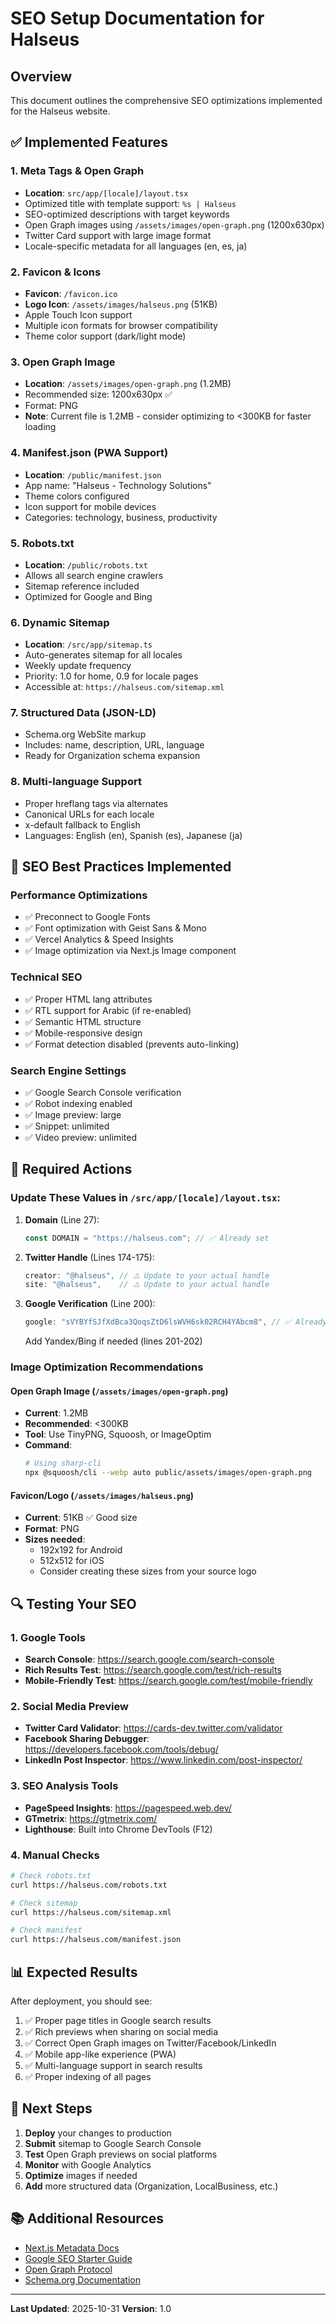 # SEO Setup Documentation for Halseus

## Overview
This document outlines the comprehensive SEO optimizations implemented for the Halseus website.

## ✅ Implemented Features

### 1. Meta Tags & Open Graph
- **Location**: `src/app/[locale]/layout.tsx`
- Optimized title with template support: `%s | Halseus`
- SEO-optimized descriptions with target keywords
- Open Graph images using `/assets/images/open-graph.png` (1200x630px)
- Twitter Card support with large image format
- Locale-specific metadata for all languages (en, es, ja)

### 2. Favicon & Icons
- **Favicon**: `/favicon.ico`
- **Logo Icon**: `/assets/images/halseus.png` (51KB)
- Apple Touch Icon support
- Multiple icon formats for browser compatibility
- Theme color support (dark/light mode)

### 3. Open Graph Image
- **Location**: `/assets/images/open-graph.png` (1.2MB)
- Recommended size: 1200x630px ✅
- Format: PNG
- **Note**: Current file is 1.2MB - consider optimizing to <300KB for faster loading

### 4. Manifest.json (PWA Support)
- **Location**: `/public/manifest.json`
- App name: "Halseus - Technology Solutions"
- Theme colors configured
- Icon support for mobile devices
- Categories: technology, business, productivity

### 5. Robots.txt
- **Location**: `/public/robots.txt`
- Allows all search engine crawlers
- Sitemap reference included
- Optimized for Google and Bing

### 6. Dynamic Sitemap
- **Location**: `/src/app/sitemap.ts`
- Auto-generates sitemap for all locales
- Weekly update frequency
- Priority: 1.0 for home, 0.9 for locale pages
- Accessible at: `https://halseus.com/sitemap.xml`

### 7. Structured Data (JSON-LD)
- Schema.org WebSite markup
- Includes: name, description, URL, language
- Ready for Organization schema expansion

### 8. Multi-language Support
- Proper hreflang tags via alternates
- Canonical URLs for each locale
- x-default fallback to English
- Languages: English (en), Spanish (es), Japanese (ja)

## 🎯 SEO Best Practices Implemented

### Performance Optimizations
- ✅ Preconnect to Google Fonts
- ✅ Font optimization with Geist Sans & Mono
- ✅ Vercel Analytics & Speed Insights
- ✅ Image optimization via Next.js Image component

### Technical SEO
- ✅ Proper HTML lang attributes
- ✅ RTL support for Arabic (if re-enabled)
- ✅ Semantic HTML structure
- ✅ Mobile-responsive design
- ✅ Format detection disabled (prevents auto-linking)

### Search Engine Settings
- ✅ Google Search Console verification
- ✅ Robot indexing enabled
- ✅ Image preview: large
- ✅ Snippet: unlimited
- ✅ Video preview: unlimited

## 📝 Required Actions

### Update These Values in `/src/app/[locale]/layout.tsx`:

1. **Domain** (Line 27):
   ```typescript
   const DOMAIN = "https://halseus.com"; // ✅ Already set
   ```

2. **Twitter Handle** (Lines 174-175):
   ```typescript
   creator: "@halseus", // ⚠️ Update to your actual handle
   site: "@halseus",    // ⚠️ Update to your actual handle
   ```

3. **Google Verification** (Line 200):
   ```typescript
   google: "sVYBYfSJfXdBca3QoqsZtD6lsWVH6sk02RCH4YAbcm8", // ✅ Already set
   ```
   Add Yandex/Bing if needed (lines 201-202)

### Image Optimization Recommendations

#### Open Graph Image (`/assets/images/open-graph.png`)
- **Current**: 1.2MB
- **Recommended**: <300KB
- **Tool**: Use TinyPNG, Squoosh, or ImageOptim
- **Command**:
  ```bash
  # Using sharp-cli
  npx @squoosh/cli --webp auto public/assets/images/open-graph.png
  ```

#### Favicon/Logo (`/assets/images/halseus.png`)
- **Current**: 51KB ✅ Good size
- **Format**: PNG
- **Sizes needed**:
  - 192x192 for Android
  - 512x512 for iOS
  - Consider creating these sizes from your source logo

## 🔍 Testing Your SEO

### 1. Google Tools
- **Search Console**: https://search.google.com/search-console
- **Rich Results Test**: https://search.google.com/test/rich-results
- **Mobile-Friendly Test**: https://search.google.com/test/mobile-friendly

### 2. Social Media Preview
- **Twitter Card Validator**: https://cards-dev.twitter.com/validator
- **Facebook Sharing Debugger**: https://developers.facebook.com/tools/debug/
- **LinkedIn Post Inspector**: https://www.linkedin.com/post-inspector/

### 3. SEO Analysis Tools
- **PageSpeed Insights**: https://pagespeed.web.dev/
- **GTmetrix**: https://gtmetrix.com/
- **Lighthouse**: Built into Chrome DevTools (F12)

### 4. Manual Checks
```bash
# Check robots.txt
curl https://halseus.com/robots.txt

# Check sitemap
curl https://halseus.com/sitemap.xml

# Check manifest
curl https://halseus.com/manifest.json
```

## 📊 Expected Results

After deployment, you should see:
1. ✅ Proper page titles in Google search results
2. ✅ Rich previews when sharing on social media
3. ✅ Correct Open Graph images on Twitter/Facebook/LinkedIn
4. ✅ Mobile app-like experience (PWA)
5. ✅ Multi-language support in search results
6. ✅ Proper indexing of all pages

## 🚀 Next Steps

1. **Deploy** your changes to production
2. **Submit** sitemap to Google Search Console
3. **Test** Open Graph previews on social platforms
4. **Monitor** with Google Analytics
5. **Optimize** images if needed
6. **Add** more structured data (Organization, LocalBusiness, etc.)

## 📚 Additional Resources

- [Next.js Metadata Docs](https://nextjs.org/docs/app/api-reference/functions/generate-metadata)
- [Google SEO Starter Guide](https://developers.google.com/search/docs/beginner/seo-starter-guide)
- [Open Graph Protocol](https://ogp.me/)
- [Schema.org Documentation](https://schema.org/)

---

**Last Updated**: 2025-10-31
**Version**: 1.0
